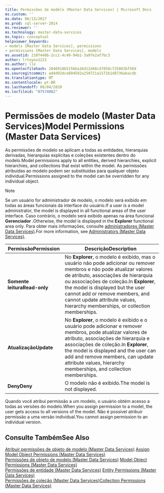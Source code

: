 ```yaml
---
title: Permissões de modelo (Master Data Services) | Microsoft Docs
ms.custom: ''
ms.date: 06/13/2017
ms.prod: sql-server-2014
ms.reviewer: ''
ms.technology: master-data-services
ms.topic: conceptual
helpviewer_keywords:
- models [Master Data Services], permissions
- permissions [Master Data Services], models
ms.assetid: 210f440b-2cc1-4c49-94b1-3a97e2af7bc3
author: lrtoyou1223
ms.author: lle
ms.openlocfilehash: 2846918b515bba16d12d48cd7058cf25863bf569
ms.sourcegitcommit: ad4d92dce894592a259721a1571b1d8736abacdb
ms.translationtype: MT
ms.contentlocale: pt-BR
ms.lasthandoff: 08/04/2020
ms.locfileid: "87574082"
---
```

# <a name="model-permissions-master-data-services"></a><span data-ttu-id="e5958-102">Permissões de modelo (Master Data Services)</span><span class="sxs-lookup"><span data-stu-id="e5958-102">Model Permissions (Master Data Services)</span></span>
  <span data-ttu-id="e5958-103">As permissões de modelo se aplicam a todas as entidades, hierarquias derivadas, hierarquias explícitas e coleções existentes dentro do modelo.</span><span class="sxs-lookup"><span data-stu-id="e5958-103">Model permissions apply to all entities, derived hierarchies, explicit hierarchies, and collections that exist within the model.</span></span> <span data-ttu-id="e5958-104">As permissões atribuídas ao modelo podem ser substituídas para qualquer objeto individual.</span><span class="sxs-lookup"><span data-stu-id="e5958-104">Permissions assigned to the model can be overridden for any individual object.</span></span>  
  
> [!NOTE]  
>  <span data-ttu-id="e5958-105">Se um usuário for administrador de modelo, o modelo será exibido em todas as áreas funcionais da interface do usuário.</span><span class="sxs-lookup"><span data-stu-id="e5958-105">If a user is a model administrator, the model is displayed in all functional areas of the user interface.</span></span> <span data-ttu-id="e5958-106">Caso contrário, o modelo será exibido apenas na área funcional **Gerenciador** .</span><span class="sxs-lookup"><span data-stu-id="e5958-106">Otherwise, the model is displayed in the **Explorer** functional area only.</span></span> <span data-ttu-id="e5958-107">Para obter mais informações, consulte [administradores &#40;Master Data Services&#41;](administrators-master-data-services.md).</span><span class="sxs-lookup"><span data-stu-id="e5958-107">For more information, see [Administrators &#40;Master Data Services&#41;](administrators-master-data-services.md).</span></span>  
  
|<span data-ttu-id="e5958-108">Permissão</span><span class="sxs-lookup"><span data-stu-id="e5958-108">Permission</span></span>|<span data-ttu-id="e5958-109">Descrição</span><span class="sxs-lookup"><span data-stu-id="e5958-109">Description</span></span>|  
|----------------|-----------------|  
|<span data-ttu-id="e5958-110">**Somente leitura**</span><span class="sxs-lookup"><span data-stu-id="e5958-110">**Read-only**</span></span>|<span data-ttu-id="e5958-111">No **Explorer**, o modelo é exibido, mas o usuário não pode adicionar ou remover membros e não pode atualizar valores de atributo, associações de hierarquia ou associações de coleção.</span><span class="sxs-lookup"><span data-stu-id="e5958-111">In **Explorer**, the model is displayed but the user cannot add or remove members, and cannot update attribute values, hierarchy memberships, or collection memberships.</span></span>|  
|<span data-ttu-id="e5958-112">**Atualização**</span><span class="sxs-lookup"><span data-stu-id="e5958-112">**Update**</span></span>|<span data-ttu-id="e5958-113">No **Explorer**, o modelo é exibido e o usuário pode adicionar e remover membros, pode atualizar valores de atributo, associações de hierarquia e associações de coleção.</span><span class="sxs-lookup"><span data-stu-id="e5958-113">In **Explorer**, the model is displayed and the user can add and remove members, can update attribute values, hierarchy memberships, and collection memberships.</span></span>|  
|<span data-ttu-id="e5958-114">**Deny**</span><span class="sxs-lookup"><span data-stu-id="e5958-114">**Deny**</span></span>|<span data-ttu-id="e5958-115">O modelo não é exibido.</span><span class="sxs-lookup"><span data-stu-id="e5958-115">The model is not displayed.</span></span>|  
  
 <span data-ttu-id="e5958-116">Quando você atribui permissão a um modelo, o usuário obtém acesso a todas as versões do modelo.</span><span class="sxs-lookup"><span data-stu-id="e5958-116">When you assign permission to a model, the user gets access to all versions of the model.</span></span> <span data-ttu-id="e5958-117">Não é possível atribuir permissão a uma versão individual.</span><span class="sxs-lookup"><span data-stu-id="e5958-117">You cannot assign permission to an individual version.</span></span>  
  
## <a name="see-also"></a><span data-ttu-id="e5958-118">Consulte Também</span><span class="sxs-lookup"><span data-stu-id="e5958-118">See Also</span></span>  
 <span data-ttu-id="e5958-119">[Atribuir permissões de objeto de modelo &#40;Master Data Services&#41;](../../2014/master-data-services/assign-model-object-permissions-master-data-services.md) </span><span class="sxs-lookup"><span data-stu-id="e5958-119">[Assign Model Object Permissions &#40;Master Data Services&#41;](../../2014/master-data-services/assign-model-object-permissions-master-data-services.md) </span></span>  
 <span data-ttu-id="e5958-120">[Permissões de objeto de modelo &#40;Master Data Services&#41;](../../2014/master-data-services/model-object-permissions-master-data-services.md) </span><span class="sxs-lookup"><span data-stu-id="e5958-120">[Model Object Permissions &#40;Master Data Services&#41;](../../2014/master-data-services/model-object-permissions-master-data-services.md) </span></span>  
 <span data-ttu-id="e5958-121">[Permissões de entidade &#40;Master Data Services&#41;](../../2014/master-data-services/entity-permissions-master-data-services.md) </span><span class="sxs-lookup"><span data-stu-id="e5958-121">[Entity Permissions &#40;Master Data Services&#41;](../../2014/master-data-services/entity-permissions-master-data-services.md) </span></span>  
 [<span data-ttu-id="e5958-122">Permissões de coleção &#40;Master Data Services&#41;</span><span class="sxs-lookup"><span data-stu-id="e5958-122">Collection Permissions &#40;Master Data Services&#41;</span></span>](../../2014/master-data-services/collection-permissions-master-data-services.md)  
  
  
